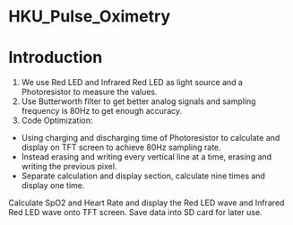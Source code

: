# HKU_Pulse_Oximetry
Introduction
============
1. We use Red LED and Infrared Red LED as light source and a Photoresistor to measure the values.
2. Use Butterworth filter to get better analog signals and sampling frequency is 80Hz to get enough accuracy.
3. Code Optimization:
  * Using charging and discharging time of Photoresistor to calculate and display on TFT screen to achieve 80Hz sampling rate.
  * Instead erasing and writing every vertical line at a time, erasing and writing the previous pixel.
  * Separate calculation and display section, calculate nine times and display one time.

Calculate SpO2 and Heart Rate and display the Red LED wave and Infrared Red LED wave onto TFT screen.
Save data into SD card for later use.
